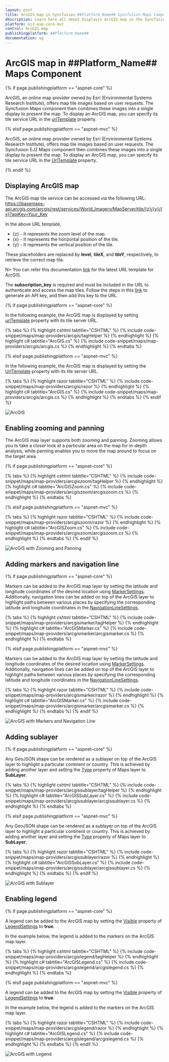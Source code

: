```yaml
---
layout: post
title: ArcGIS map in Syncfusion ##Platform_Name## Syncfusion Maps Component
description: Learn here all about displayin ArcGIS map in the Syncfusion ##Platform_Name## Maps component and much more details.
platform: ej2-asp-core-mvc
control: ArcGIS map
publishingplatform: ##Platform_Name##
documentation: ug
---
```


# ArcGIS map in ##Platform_Name## Maps Component

{% if page.publishingplatform == "aspnet-core" %}

ArcGIS, an online map provider owned by Esri (Environmental Systems Research Institute), offers map tile images based on user requests. The Syncfusion Maps component then combines these images into a single display to present the map. To display an ArcGIS map, you can specify its tile service URL in the [urlTemplate](https://help.syncfusion.com/cr/aspnetcore-js2/Syncfusion.EJ2.Maps.MapsLayer.html#Syncfusion_EJ2_Maps_MapsLayer_UrlTemplate) property.

{% elsif page.publishingplatform == "aspnet-mvc" %}

ArcGIS, an online map provider owned by Esri (Environmental Systems Research Institute), offers map tile images based on user requests. The Syncfusion EJ2 Maps component then combines these images into a single display to present the map. To display an ArcGIS map, you can specify its tile service URL in the [UrlTemplate](https://help.syncfusion.com/cr/aspnetmvc-js2/Syncfusion.EJ2.Maps.MapsLayer.html#Syncfusion_EJ2_Maps_MapsLayer_UrlTemplate) property.

{% endif %}

## Displaying ArcGIS map

The ArcGIS map tile service can be accessed via the following URL:
https://ibasemaps-api.arcgis.com/arcgis/rest/services/World_Imagery/MapServer/tile/{z}/{y}/{x}?apiKey=Your_Key

In the above URL template,

* {z} - It represents the zoom level of the map.
* {x} - It represents the horizontal position of the tile.
* {y} - It represents the vertical position of the tile. 

These placeholders are replaced by **level**, **tileX**, and **tileY**, respectively, to retrieve the correct map tile.

N> You can refer this documentation [link](https://www.esri.com/arcgis-blog/products/developers/developers/open-source-developers-time-to-upgrade-to-the-new-arcgis-basemap-layer-service/) for the latest URL template for ArcGIS.

The **subscription_key** is required and must be included in the URL to authenticate and access the map tiles. Follow the steps in this [link](https://developers.arcgis.com/documentation/security-and-authentication/api-key-authentication/tutorials/create-an-api-key/) to generate an API key, and then add this key to the URL.

{% if page.publishingplatform == "aspnet-core" %}

In the following example, the ArcGIS map is displayed by setting [urlTemplate](https://help.syncfusion.com/cr/aspnetcore-js2/Syncfusion.EJ2.Maps.MapsLayer.html#Syncfusion_EJ2_Maps_MapsLayer_UrlTemplate) property with its tile server URL.

{% tabs %}
{% highlight cshtml tabtitle="CSHTML" %}
{% include code-snippet/maps/map-providers/arcgis/tagHelper %}
{% endhighlight %}
{% highlight c# tabtitle="ArcGIS.cs" %}
{% include code-snippet/maps/map-providers/arcgis/arcgis.cs %}
{% endhighlight %}
{% endtabs %}

{% elsif page.publishingplatform == "aspnet-mvc" %}

In the following example, the ArcGIS map is displayed by setting the [UrlTemplate](https://help.syncfusion.com/cr/aspnetmvc-js2/Syncfusion.EJ2.Maps.MapsLayer.html#Syncfusion_EJ2_Maps_MapsLayer_UrlTemplate) property with its tile server URL.

{% tabs %}
{% highlight razor tabtitle="CSHTML" %}
{% include code-snippet/maps/map-providers/arcgis/razor %}
{% endhighlight %}
{% highlight c# tabtitle="ArcGIS.cs" %}
{% include code-snippet/maps/map-providers/arcgis/arcgis.cs %}
{% endhighlight %}
{% endtabs %}
{% endif %}

![ArcGIS](../images/MapProviders/Arcgis/arcgis.PNG)

## Enabling zooming and panning

The ArcGIS map layer supports both zooming and panning. Zooming allows you to take a closer look at a particular area on the map for in-depth analysis, while panning enables you to move the map around to focus on the target area.

{% if page.publishingplatform == "aspnet-core" %}

{% tabs %}
{% highlight cshtml tabtitle="CSHTML" %}
{% include code-snippet/maps/map-providers/arcgiszoom/tagHelper %}
{% endhighlight %}
{% highlight c# tabtitle="ArcGISZoom.cs" %}
{% include code-snippet/maps/map-providers/arcgiszoom/arcgiszoom.cs %}
{% endhighlight %}
{% endtabs %}

{% elsif page.publishingplatform == "aspnet-mvc" %}

{% tabs %}
{% highlight razor tabtitle="CSHTML" %}
{% include code-snippet/maps/map-providers/arcgiszoom/razor %}
{% endhighlight %}
{% highlight c# tabtitle="ArcGISZoom.cs" %}
{% include code-snippet/maps/map-providers/arcgiszoom/arcgiszoom.cs %}
{% endhighlight %}
{% endtabs %}
{% endif %}

![ArcGIS with Zooming and Panning](../images/MapProviders/Arcgis/arcgis-zooming.PNG)

## Adding markers and navigation line

{% if page.publishingplatform == "aspnet-core" %}

Markers can be added to the ArcGIS map layer by setting the latitude and longitude coordinates of the desired location using [MarkerSettings](https://help.syncfusion.com/cr/aspnetcore-js2/Syncfusion.EJ2.Maps.MapsLayer.html#Syncfusion_EJ2_Maps_MapsLayer_MarkerSettings). Additionally, navigation lines can be added on top of the ArcGIS layer to highlight paths between various places by specifying the corresponding latitude and longitude coordinates in the [NavigationLineSettings](https://help.syncfusion.com/cr/aspnetcore-js2/Syncfusion.EJ2.Maps.MapsLayer.html#Syncfusion_EJ2_Maps_MapsLayer_NavigationLineSettings).

{% tabs %}
{% highlight cshtml tabtitle="CSHTML" %}
{% include code-snippet/maps/map-providers/arcgismarker/tagHelper %}
{% endhighlight %}
{% highlight c# tabtitle="ArcGISMarker.cs" %}
{% include code-snippet/maps/map-providers/arcgismarker/arcgismarker.cs %}
{% endhighlight %}
{% endtabs %}

{% elsif page.publishingplatform == "aspnet-mvc" %}

Markers can be added to the ArcGIS map layer by setting the latitude and longitude coordinates of the desired location using [MarkerSettings](https://help.syncfusion.com/cr/aspnetmvc-js2/Syncfusion.EJ2.Maps.MapsLayer.html#Syncfusion_EJ2_Maps_MapsLayer_MarkerSettings). Additionally, navigation lines can be added on top of the ArcGIS layer to highlight paths between various places by specifying the corresponding latitude and longitude coordinates in the [NavigationLineSettings](https://help.syncfusion.com/cr/aspnetmvc-js2/Syncfusion.EJ2.Maps.MapsLayer.html#Syncfusion_EJ2_Maps_MapsLayer_NavigationLineSettings).

{% tabs %}
{% highlight razor tabtitle="CSHTML" %}
{% include code-snippet/maps/map-providers/arcgismarker/razor %}
{% endhighlight %}
{% highlight c# tabtitle="ArcGISMarker.cs" %}
{% include code-snippet/maps/map-providers/arcgismarker/arcgismarker.cs %}
{% endhighlight %}
{% endtabs %}
{% endif %}

![ArcGIS with Markers and Navigation Line](../images/MapProviders/Arcgis/arcgis-marker-and-line.PNG)

## Adding sublayer

{% if page.publishingplatform == "aspnet-core" %}

Any GeoJSON shape can be rendered as a sublayer on top of the ArcGIS layer to highlight a particular continent or country. This is achieved by adding another layer and setting the [Type](https://help.syncfusion.com/cr/aspnetcore-js2/Syncfusion.EJ2.Maps.MapsLayer.html#Syncfusion_EJ2_Maps_MapsLayer_Type) property of Maps layer to **SubLayer**.

{% tabs %}
{% highlight cshtml tabtitle="CSHTML" %}
{% include code-snippet/maps/map-providers/arcgissublayer/tagHelper %}
{% endhighlight %}
{% highlight c# tabtitle="ArcGISSubLayer.cs" %}
{% include code-snippet/maps/map-providers/arcgissublayer/arcgissublayer.cs %}
{% endhighlight %}
{% endtabs %}

{% elsif page.publishingplatform == "aspnet-mvc" %}

Any GeoJSON shape can be rendered as a sublayer on top of the ArcGIS layer to highlight a particular continent or country. This is achieved by adding another layer and setting the [Type](https://help.syncfusion.com/cr/aspnetmvc-js2/Syncfusion.EJ2.Maps.MapsLayer.html#Syncfusion_EJ2_Maps_MapsLayer_Type) property of Maps layer to **SubLayer**.

{% tabs %}
{% highlight razor tabtitle="CSHTML" %}
{% include code-snippet/maps/map-providers/arcgissublayer/razor %}
{% endhighlight %}
{% highlight c# tabtitle="ArcGISSubLayer.cs" %}
{% include code-snippet/maps/map-providers/arcgissublayer/arcgissublayer.cs %}
{% endhighlight %}
{% endtabs %}
{% endif %}

![ArcGIS with Sublayer](../images/MapProviders/Arcgis/arcgis-sublayer.PNG)

## Enabling legend

{% if page.publishingplatform == "aspnet-core" %}

A legend can be added to the ArcGIS map by setting the [Visible](https://help.syncfusion.com/cr/aspnetcore-js2/Syncfusion.EJ2.Maps.MapsLegendSettings.html#Syncfusion_EJ2_Maps_MapsLegendSettings_Visible) property of [LegendSettings](https://help.syncfusion.com/cr/aspnetcore-js2/Syncfusion.EJ2.Maps.Maps.html#Syncfusion_EJ2_Maps_Maps_LegendSettings) to **true**.

In the example below, the legend is added to the markers on the ArcGIS map layer.

{% tabs %}
{% highlight cshtml tabtitle="CSHTML" %}
{% include code-snippet/maps/map-providers/arcgislegend/tagHelper %}
{% endhighlight %}
{% highlight c# tabtitle="ArcGISLegend.cs" %}
{% include code-snippet/maps/map-providers/arcgislegend/arcgislegend.cs %}
{% endhighlight %}
{% endtabs %}

{% elsif page.publishingplatform == "aspnet-mvc" %}

A legend can be added to the ArcGIS map by setting the [Visible](https://help.syncfusion.com/cr/aspnetmvc-js2/Syncfusion.EJ2.Maps.MapsLegendSettings.html#Syncfusion_EJ2_Maps_MapsLegendSettings_Visible) property of [LegendSettings](https://help.syncfusion.com/cr/aspnetmvc-js2/Syncfusion.EJ2.Maps.Maps.html#Syncfusion_EJ2_Maps_Maps_LegendSettings) to **true**.

In the example below, the legend is added to the markers on the ArcGIS map layer.

{% tabs %}
{% highlight razor tabtitle="CSHTML" %}
{% include code-snippet/maps/map-providers/arcgislegend/razor %}
{% endhighlight %}
{% highlight c# tabtitle="ArcGISLegend.cs" %}
{% include code-snippet/maps/map-providers/arcgislegend/arcgislegend.cs %}
{% endhighlight %}
{% endtabs %}
{% endif %}

![ArcGIS with Legend](../images/MapProviders/Arcgis/arcgis-legend.PNG)
